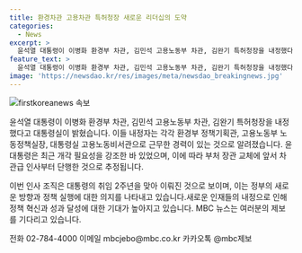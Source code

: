 ```yaml
---
title: 환경차관 고용차관 특허청장 새로운 리더십의 도약
categories:
  - News
excerpt: >
  윤석열 대통령이 이병화 환경부 차관, 김민석 고용노동부 차관, 김완기 특허청장을 내정했다고 대통령실이 밝혔다. 이들은 대통령실에서 중요한 역할을 해왔으며, 이는 윤 대통령의 취임 2주년을 맞아 한 부처 장관 교체 전략의 일환으로 해석된다. MBC 뉴스에서 여러분의 제보를 기다리고 있습니다. 전화 02-784-4000, 이메일 mbcjebo@mbc.co.kr, 카카오톡 @mbc제보.
feature_text: >
  윤석열 대통령이 이병화 환경부 차관, 김민석 고용노동부 차관, 김완기 특허청장을 내정했다고 대통령실이 밝혔다. 이들은 대통령실에서 중요한 역할을 해왔으며, 이는 윤 대통령의 취임 2주년을 맞아 한 부처 장관 교체 전략의 일환으로 해석된다. MBC 뉴스에서 여러분의 제보를 기다리고 있습니다. 전화 02-784-4000, 이메일 mbcjebo@mbc.co.kr, 카카오톡 @mbc제보.
image: 'https://newsdao.kr/res/images/meta/newsdao_breakingnews.jpg'
---
```


<p><img src="https://newsdao.kr/res/images/meta/newsdao_breakingnews.jpg" alt="firstkoreanews 속보" /></p>

<p>윤석열 대통령이 이병화 환경부 차관, 김민석 고용노동부 차관, 김완기 특허청장을 내정했다고 대통령실이 밝혔습니다. 이들 내정자는 각각 환경부 정책기획관, 고용노동부 노동정책실장, 대통령실 고용노동비서관으로 근무한 경력이 있는 것으로 알려졌습니다. 윤 대통령은 최근 개각 필요성을 강조한 바 있었으며, 이에 따라 부처 장관 교체에 앞서 차관급 인사부터 단행한 것으로 추정됩니다.</p>

<p>이번 인사 조직은 대통령의 취임 2주년을 맞아 이뤄진 것으로 보이며, 이는 정부의 새로운 방향과 정책 실행에 대한 의지를 나타내고 있습니다.새로운 인재들의 내정으로 인해 정책 혁신과 성과 달성에 대한 기대가 높아지고 있습니다. MBC 뉴스는 여러분의 제보를 기다리고 있습니다.</p>

<p>전화 02-784-4000
이메일 mbcjebo@mbc.co.kr
카카오톡 @mbc제보</p>

